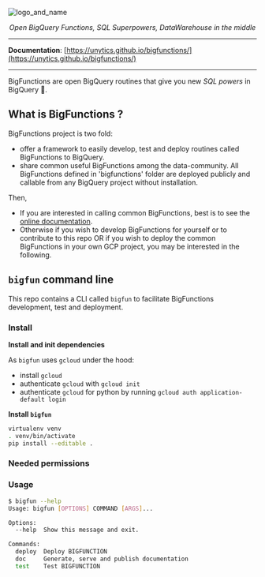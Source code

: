 ![logo_and_name](https://user-images.githubusercontent.com/111615732/186508787-6af04ed0-4750-4c49-926a-eacfd4a3dfbb.png)
<p align="center">
    <em>Open BigQuery Functions, SQL Superpowers, DataWarehouse in the middle</em>
</p>

---

**Documentation**: <a href="https://unytics.github.io/bigfunctions/" target="_blank">[https://unytics.github.io/bigfunctions/](https://unytics.github.io/bigfunctions/)</a>

---

BigFunctions are open BigQuery routines that give you new *SQL powers* in BigQuery 💪.


## What is BigFunctions ?

BigFunctions project is two fold:

- offer a framework to easily develop, test and deploy routines called BigFunctions to BigQuery.
- share common useful BigFunctions among the data-community. All BigFunctions defined in 'bigfunctions' folder are deployed publicly and callable from any BigQuery project without installation.

Then,

- If you are interested in calling common BigFunctions, best is to see the [online documentation](https://unytics.github.io/bigfunctions/).
- Otherwise if you wish to develop BigFunctions for yourself or to contribute to this repo OR if you wish to deploy the common BigFunctions in your own GCP project, you may be interested in the following.


## `bigfun` command line

This repo contains a CLI called `bigfun` to facilitate BigFunctions development, test and deployment. 


### Install


**Install and init dependencies**

As `bigfun` uses `gcloud` under the hood: 

- install `gcloud`
- authenticate `gcloud` with `gcloud init`
- authenticate `gcloud` for python by running `gcloud auth application-default login`


**Install `bigfun`**

``` sh
virtualenv venv
. venv/bin/activate
pip install --editable .
```


### Needed permissions


### Usage

``` sh
$ bigfun --help
Usage: bigfun [OPTIONS] COMMAND [ARGS]...

Options:
  --help  Show this message and exit.

Commands:
  deploy  Deploy BIGFUNCTION
  doc     Generate, serve and publish documentation
  test    Test BIGFUNCTION
```